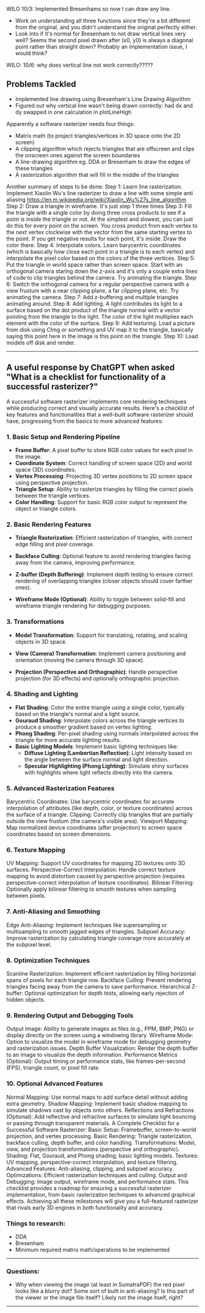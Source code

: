 WILO 10/3:
Implemented Bresenhams so now I can draw any line.
* Work on understanding all three functions since they're a bit different from the original, and you didn't understand the original perfectly either.
* Look into if it's normal for Bresenham to not draw vertical lines very well? Seems the second pixel drawn after (x0, y0) is always a diagonal point rather than straight down? Probably an implementation issue, I would think?

WILO: 10/6: why does vertical line not work correctly?????


## Problems Tackled
* Implemented line drawing using Bresenham's Line Drawing Algorithm
* Figured out why vertical line wasn't being drawn correctly: had dx and dy swapped in one calculation in plotLineHigh




Apparently a software rasterizer needs four things:
* Matrix math (to project triangles/vertices in 3D space onto the 2D screen)
* A clipping algorithm which rejects triangles that are offscreen and clips the onscreen ones against the screen boundaries
* A line-drawing algorithm eg. DDA or Bresenham to draw the edges of these triangles
* A rasterization algorithm that will fill in the middle of the triangles

Another summary of steps to be done:
Step 1: Learn line rasterization. Implement Xiaolin Wu's line rasterizer to draw a line with some simple anti aliasing https://en.m.wikipedia.org/wiki/Xiaolin_Wu%27s_line_algorithm
Step 2: Draw a triangle in wireframe. It's just step 1 three times
Step 3: Fill the triangle with a single color by doing three cross products to see if a point is inside the triangle or not. At the simplest and slowest, you can just do this for every point on the screen. You cross product from each vertex to the next vertex clockwise with the vector from the same starting vertex to the point. If you get negative results for each point, it's inside. Draw the color there.
Step 4: Interpolate colors. Learn barycentric coordiinates (which is basically how close each point in a triangle is to each vertex) and interpolate the pixel color based on the colors of the three vertices.
Step 5: Put the triangle in world space rather than screen space. Start with an orthogonal camera staring down the z-axis and it's only a couple extra lines of code to clip triangles behind the camera. Try animating the triangle.
Step 6: Switch the orthogonal camera for a regular perspective camera with a view frustum with a near clipping plane, a far clipping plane, etc. Try animating the camera.
Step 7: Add z-buffering and multiple triangles animating around.
Step 8: Add lighting. A light contributes its light to a surface based on the dot product of the triangle normal with a vector pointing from the triangle to the light. The color of the light multiplies each element with the color of the surface.
Step 9: Add texturing. Load a picture from disk using CImg or something and UV map it to the triangle, basically saying this point here in the image is this point on the triangle.
Step 10: Load models off disk and render.

<hr>

## A useful response by ChatGPT when asked "What is a checklist for functionality of a successful rasterizer?"
A successful software rasterizer implements core rendering techniques while producing correct and visually accurate results. Here's a checklist of key features and functionalities that a well-built software rasterizer should have, progressing from the basics to more advanced features:

### 1. Basic Setup and Rendering Pipeline

* **Frame Buffer**: A pixel buffer to store RGB color values for each pixel in the image.
* **Coordinate System**: Correct handling of screen space (2D) and world space (3D) coordinates.
* **Vertex Processing**: Projecting 3D vertex positions to 2D screen space using perspective projection.
* **Triangle Setup**: Ability to rasterize triangles by filling the correct pixels between the triangle vertices.
* **Color Handling**: Support for basic RGB color output to represent the object or triangle colors.

### 2. Basic Rendering Features

* **Triangle Rasterization**: Efficient rasterization of triangles, with correct edge filling and pixel coverage.

* **Backface Culling**: Optional feature to avoid rendering triangles facing away from the camera, improving performance.

* **Z-buffer (Depth Buffering)**: Implement depth testing to ensure correct rendering of overlapping triangles (closer objects should cover farther ones).

* **Wireframe Mode (Optional)**: Ability to toggle between solid-fill and wireframe triangle rendering for debugging purposes.

### 3. Transformations

* **Model Transformation**: Support for translating, rotating, and scaling objects in 3D space.

* **View (Camera) Transformation**: Implement camera positioning and orientation (moving the camera through 3D space).

* **Projection (Perspective and Orthographic)**: Handle perspective projection (for 3D effects) and optionally orthographic projection.

### 4. Shading and Lighting
* **Flat Shading**: Color the entire triangle using a single color, typically based on the triangle's normal and a light source.
* **Gouraud Shading**: Interpolate colors across the triangle vertices to produce a smoother gradient based on vertex lighting.
* **Phong Shading**: Per-pixel shading using normals interpolated across the triangle for more accurate lighting results.
* **Basic Lighting Models**: Implement basic lighting techniques like:
	* **Diffuse Lighting (Lambertian Reflection)**: Light intensity based on the angle between the surface normal and light direction.
	* **Specular Highlighting (Phong Lighting)**: Simulate shiny surfaces with highlights where light reflects directly into the camera.

### 5. Advanced Rasterization Features
 Barycentric Coordinates: Use barycentric coordinates for accurate interpolation of attributes (like depth, color, or texture coordinates) across the surface of a triangle.
 Clipping: Correctly clip triangles that are partially outside the view frustum (the camera's visible area).
 Viewport Mapping: Map normalized device coordinates (after projection) to screen space coordinates based on screen dimensions.

### 6. Texture Mapping
 UV Mapping: Support UV coordinates for mapping 2D textures onto 3D surfaces.
 Perspective-Correct Interpolation: Handle correct texture mapping to avoid distortion caused by perspective projection (requires perspective-correct interpolation of texture coordinates).
 Bilinear Filtering: Optionally apply bilinear filtering to smooth textures when sampling between pixels.

### 7. Anti-Aliasing and Smoothing
 Edge Anti-Aliasing: Implement techniques like supersampling or multisampling to smooth jagged edges of triangles.
 Subpixel Accuracy: Improve rasterization by calculating triangle coverage more accurately at the subpixel level.

### 8. Optimization Techniques
 Scanline Rasterization: Implement efficient rasterization by filling horizontal spans of pixels for each triangle row.
 Backface Culling: Prevent rendering triangles facing away from the camera to save performance.
 Hierarchical Z-buffer: Optional optimization for depth tests, allowing early rejection of hidden objects.

### 9. Rendering Output and Debugging Tools
 Output Image: Ability to generate images as files (e.g., PPM, BMP, PNG) or display directly on the screen using a windowing library.
 Wireframe Mode: Option to visualize the model in wireframe mode for debugging geometry and rasterization issues.
 Depth Buffer Visualization: Render the depth buffer to an image to visualize the depth information.
 Performance Metrics (Optional): Output timing or performance stats, like frames-per-second (FPS), triangle count, or pixel fill rate.

### 10. Optional Advanced Features
 Normal Mapping: Use normal maps to add surface detail without adding extra geometry.
 Shadow Mapping: Implement basic shadow mapping to simulate shadows cast by objects onto others.
 Reflections and Refractions (Optional): Add reflective and refractive surfaces to simulate light bouncing or passing through transparent materials.
A Complete Checklist for a Successful Software Rasterizer:
Basic Setup: Framebuffer, screen-to-world projection, and vertex processing.
Basic Rendering: Triangle rasterization, backface culling, depth buffer, and color handling.
Transformations: Model, view, and projection transformations (perspective and orthographic).
Shading: Flat, Gouraud, and Phong shading; basic lighting models.
Textures: UV mapping, perspective-correct interpolation, and texture filtering.
Advanced Features: Anti-aliasing, clipping, and subpixel accuracy.
Optimizations: Efficient rasterization techniques and culling.
Output and Debugging: Image output, wireframe mode, and performance stats.
This checklist provides a roadmap for ensuring a successful rasterizer implementation, from basic rasterization techniques to advanced graphical effects. Achieving all these milestones will give you a full-featured rasterizer that rivals early 3D engines in both functionality and accuracy.

### Things to research:
* DDA
* Bresenham
* Minimum required matrix math/operations to be implemented

<hr>

### Questions:
* Why when viewing the image (at least in SumatraPDF) the red pixel looks like a blurry dot? Some sort of built in anti-aliasing? Is this part of the viewer or the image file itself? Likely not the image itself, right?

<hr>

